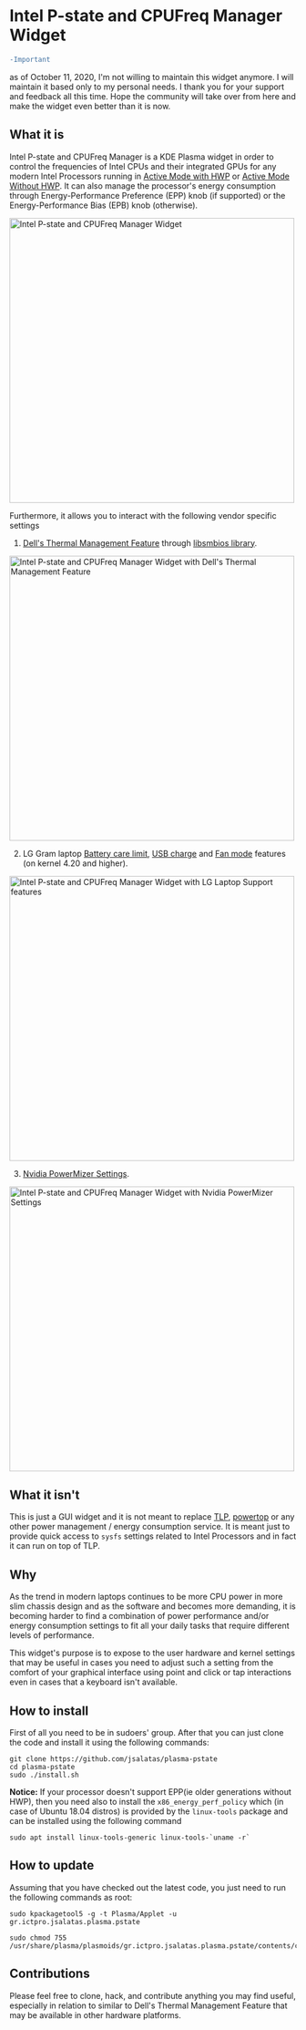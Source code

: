 # Intel P-state and CPUFreq Manager Widget

```diff
-Important
```
as of October 11, 2020, I'm not willing to maintain this widget anymore. I will maintain it based only to my personal needs. I thank you for your support and feedback all this time. Hope the community will take over from here and make the widget even better than it is now. 

## What it is
Intel P-state and CPUFreq Manager is a KDE Plasma widget in order to control 
the frequencies of Intel CPUs and their integrated GPUs for any modern Intel 
Processors running in 
[Active Mode with HWP](https://www.kernel.org/doc/html/v4.12/admin-guide/pm/intel_pstate.html#active-mode-with-hwp) 
or 
[Active Mode Without HWP](https://www.kernel.org/doc/html/v4.12/admin-guide/pm/intel_pstate.html#active-mode-without-hwp). 
It can also manage the processor's energy consumption through Energy-Performance 
Preference (EPP) knob (if supported) or the Energy-Performance Bias (EPB) knob 
(otherwise).

<a target="_blank" rel="noopener noreferrer" href="https://github.com/jsalatas/plasma-pstate/raw/master/screenshots/screenshot_1.png"><img src="https://github.com/jsalatas/plasma-pstate/raw/master/screenshots/screenshot_1.png" alt="Intel P-state and CPUFreq Manager Widget" title="Intel P-state and CPUFreq Manager Widget" width="500px"></a>

Furthermore, it allows you to interact with the following vendor specific settings

1. [Dell's Thermal Management Feature](https://www.dell.com/support/manuals/ba/en/babsdt1/dell-command-power-manager-v2.2/userguide_dell/thermal-management?guid=guid-c05d2582-fc07-4e3e-918a-965836d20752&lang=en-us) 
through [libsmbios library](https://github.com/dell/libsmbios).

<a target="_blank" rel="noopener noreferrer" href="https://github.com/jsalatas/plasma-pstate/raw/master/screenshots/screenshot_2.png"><img src="https://github.com/jsalatas/plasma-pstate/raw/master/screenshots/screenshot_2.png" alt="Intel P-state and CPUFreq Manager Widget with Dell's Thermal Management Feature" title="Intel P-state and CPUFreq Manager Widget with Dell's Thermal Management Feature" width="500px"></a>

2. LG Gram laptop [Battery care limit](https://github.com/torvalds/linux/blob/master/Documentation/laptops/lg-laptop.rst#battery-care-limit), [USB charge](https://github.com/torvalds/linux/blob/master/Documentation/laptops/lg-laptop.rst#usb-charge) and [Fan mode](https://github.com/torvalds/linux/blob/master/Documentation/laptops/lg-laptop.rst#fan-mode) features (on kernel 4.20 and higher).

<a target="_blank" rel="noopener noreferrer" href="https://github.com/jsalatas/plasma-pstate/raw/master/screenshots/screenshot_3.png"><img src="https://github.com/jsalatas/plasma-pstate/raw/master/screenshots/screenshot_3.png" alt="Intel P-state and CPUFreq Manager Widget with LG Laptop Support features" title="Intel P-state and CPUFreq Manager Widget with LG Laptop Support features" width="500px"></a>

3. [Nvidia PowerMizer Settings](https://www.nvidia.com/object/feature_powermizer.html). 

<a target="_blank" rel="noopener noreferrer" href="https://github.com/jsalatas/plasma-pstate/raw/master/screenshots/screenshot_4.png"><img src="https://github.com/jsalatas/plasma-pstate/raw/master/screenshots/screenshot_4.png" alt="Intel P-state and CPUFreq Manager Widget with Nvidia PowerMizer Settings" title="Intel P-state and CPUFreq Manager Widget with Nvidia PowerMizer Settings" width="500px"></a>


## What it isn't
This is just a GUI widget and it is not meant to replace 
[TLP](https://linrunner.de/en/tlp/tlp.html), [powertop](https://01.org/powertop) or 
any other power management / energy consumption service. It is meant just to 
provide quick access to ``sysfs`` settings related to Intel Processors and 
in fact it can run on top of TLP.

## Why
As the trend in modern laptops continues to be more CPU power in more slim 
chassis design and as the software and becomes more demanding, it is becoming 
harder to find a combination of power performance and/or energy consumption 
settings to fit all your daily tasks that require different levels of 
performance. 

This widget's purpose is to expose to the user hardware and kernel settings
that may be useful in cases you need to adjust such a setting from the 
comfort of your graphical interface using point and click or tap interactions 
even in cases that a keyboard isn't available.

## How to install
First of all you need to be in sudoers' group. After that you can just clone 
the code and install it using the following commands:

```
git clone https://github.com/jsalatas/plasma-pstate
cd plasma-pstate
sudo ./install.sh
```
**Notice:** If your processor doesn't support EPP(ie older generations without 
HWP), then you need also to install the ``x86_energy_perf_policy`` which (in 
case of Ubuntu 18.04 distros) is provided by the ``linux-tools`` package and 
can be installed using the following command

```
sudo apt install linux-tools-generic linux-tools-`uname -r`
```
## How to update
Assuming that you have checked out the latest code, you just need to run the following commands as root:

```
sudo kpackagetool5 -g -t Plasma/Applet -u gr.ictpro.jsalatas.plasma.pstate

sudo chmod 755 /usr/share/plasma/plasmoids/gr.ictpro.jsalatas.plasma.pstate/contents/code/set_prefs.sh 
```


## Contributions
Please feel free to clone, hack, and contribute anything you may find useful, 
especially in relation to similar to Dell's Thermal Management Feature that 
may be available in other hardware platforms.
